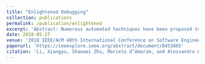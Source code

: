 ```yaml
---
title: "Enlightened Debugging"
collection: publications
permalink: /publication/enlightened
excerpt: 'Abstract: Numerous automated techniques have been proposed to reduce the cost of software debugging, a notoriously time-consuming and human-intensive activity. Among these techniques, Statistical Fault Localization (SFL) is particularly popular. One issue with SFL is that it is based on strong, often unrealistic assumptions on how developers behave when debugging. To address this problem, we propose Enlighten, an interactive, feedback-driven fault localization technique. Given a failing test, Enlighten (1) leverages SFL and dynamic dependence analysis to identify suspicious method invocations and corresponding data values, (2) presents the developer with a query about the most suspicious invocation expressed in terms of inputs and outputs, (3) encodes the developer feedback on the correctness of individual data values as extra program specifications, and (4) repeats these steps until the fault is found. We evaluated Enlighten in two ways. First, we applied Enlighten to 1,807 real and seeded faults in 3 open source programs using an automated oracle as a simulated user; for over 96% of these faults, Enlighten required less than 10 interactions with the simulated user to localize the fault, and a sensitivity analysis showed that the results were robust to erroneous responses. Second, we performed an actual user study on 4 faults with 24 participants and found that participants who used Enlighten performed significantly better than those not using our tool, in terms of both number of faults localized and time needed to localize the faults.'
date: 2018-05-27
venue: '2018 IEEE/ACM 40th International Conference on Software Engineering (ICSE)'
paperurl: 'https://ieeexplore.ieee.org/abstract/document/8453065'
citation: 'Li, Xiangyu, Shaowei Zhu, Marcelo d’Amorim, and Alessandro Orso. "Enlightened debugging." In 2018 IEEE/ACM 40th International Conference on Software Engineering (ICSE), pp. 82-92. IEEE, 2018.'
---
```

